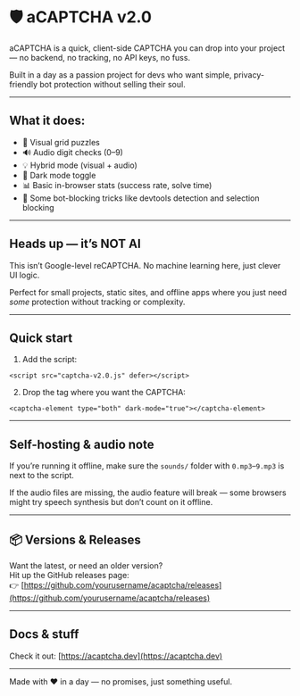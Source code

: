 # 🛡️ aCAPTCHA v2.0

aCAPTCHA is a quick, client-side CAPTCHA you can drop into your project — no backend, no tracking, no API keys, no fuss.

Built in a day as a passion project for devs who want simple, privacy-friendly bot protection without selling their soul.

---

## What it does:

- 🧩 Visual grid puzzles  
- 🔊 Audio digit checks (0–9)  
- 💡 Hybrid mode (visual + audio)  
- 🌙 Dark mode toggle  
- 📊 Basic in-browser stats (success rate, solve time)  
- 🔐 Some bot-blocking tricks like devtools detection and selection blocking

---

## Heads up — it’s NOT AI

This isn’t Google-level reCAPTCHA. No machine learning here, just clever UI logic.

Perfect for small projects, static sites, and offline apps where you just need *some* protection without tracking or complexity.

---

## Quick start

1. Add the script:

```
<script src="captcha-v2.0.js" defer></script>
```

2. Drop the tag where you want the CAPTCHA:

```
<captcha-element type="both" dark-mode="true"></captcha-element>
```

---

## Self-hosting & audio note

If you’re running it offline, make sure the `sounds/` folder with `0.mp3`–`9.mp3` is next to the script.

If the audio files are missing, the audio feature will break — some browsers might try speech synthesis but don’t count on it offline.

---

## 📦 Versions & Releases

Want the latest, or need an older version?  
Hit up the GitHub releases page:  
👉 [https://github.com/yourusername/acaptcha/releases](https://github.com/yourusername/acaptcha/releases)

---

## Docs & stuff

Check it out: [https://acaptcha.dev](https://acaptcha.dev)

---

Made with ❤️ in a day — no promises, just something useful.
